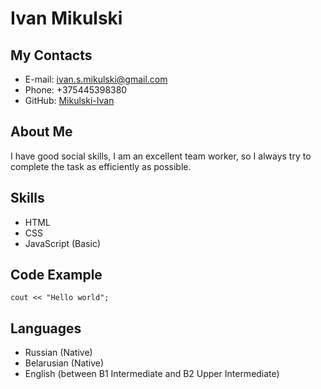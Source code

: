 # Ivan Mikulski

## My Contacts

* E-mail: ivan.s.mikulski@gmail.com
* Phone: +375445398380
* GitHub: [Mikulski-Ivan](https://github.com/Mikulski-Ivan?tab=repositories)

## About Me

I have good social skills, I am an excellent team worker, so I always try to complete the task as efficiently as possible.

## Skills

* HTML
* CSS
* JavaScript (Basic)

## Code Example

    cout << "Hello world";

## Languages

* Russian (Native)
* Belarusian (Native)
* English (between B1 Intermediate and B2 Upper Intermediate)
